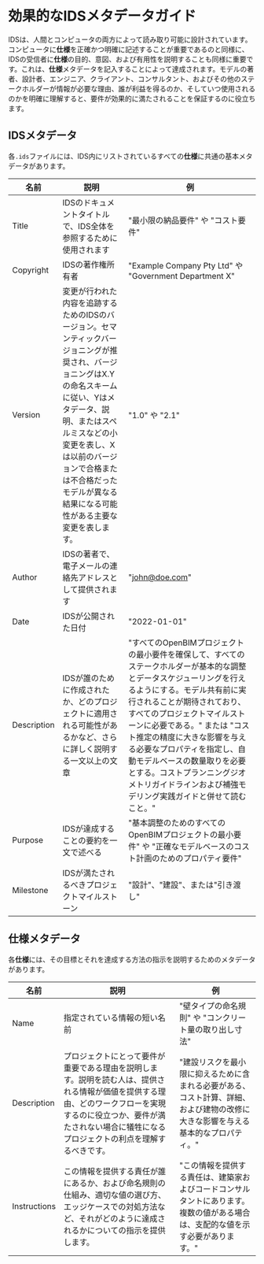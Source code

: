 # 効果的なIDSメタデータガイド

IDSは、人間とコンピュータの両方によって読み取り可能に設計されています。コンピュータに**仕様**を正確かつ明確に記述することが重要であるのと同様に、IDSの受信者に**仕様**の目的、意図、および有用性を説明することも同様に重要です。これは、**仕様**メタデータを記入することによって達成されます。モデルの著者、設計者、エンジニア、クライアント、コンサルタント、およびその他のステークホルダーが情報が必要な理由、誰が利益を得るのか、そしていつ使用されるのかを明確に理解すると、要件が効果的に満たされることを保証するのに役立ちます。

## IDSメタデータ

各`.ids`ファイルには、IDS内にリストされているすべての**仕様**に共通の基本メタデータがあります。

| 名前          | 説明                                                                                                                                                                                                                                                                            | 例                                                                                                                                                                                                                                                                                                                                                                                                          |
|-------------| ------------------------------------------------------------------------------------------------------------------------------------------------------------------------------------------------------------------------------------------------------------------------------ | ---------------------------------------------------------------------------------------------------------------------------------------------------------------------------------------------------------------------------------------------------------------------------------------------------------------------------------------------------------------------------------------------------------- |
| Title       | IDSのドキュメントタイトルで、IDS全体を参照するために使用されます                                                                                                                                                                                                                      | "最小限の納品要件" や "コスト要件"                                                                                                                                                                                                                                                                                                                                                                          |
| Copyright   | IDSの著作権所有者                                                                                                                                                                                                                                                                | "Example Company Pty Ltd" や "Government Department X"                                                                                                                                                                                                                                                                                                                                                       |
| Version     | 変更が行われた内容を追跡するためのIDSのバージョン。セマンティックバージョニングが推奨され、バージョニングはX.Yの命名スキームに従い、Yはメタデータ、説明、またはスペルミスなどの小変更を表し、Xは以前のバージョンで合格または不合格だったモデルが異なる結果になる可能性がある主要な変更を表します。 | "1.0" や "2.1"                                                                                                                                                                                                                                                                                                                                                                                               |
| Author      | IDSの著者で、電子メールの連絡先アドレスとして提供されます                                                                                                                                                                                                                          | "<john@doe.com>"                                                                                                                                                                                                                                                                                                                                                                                            |
| Date        | IDSが公開された日付                                                                                                                                                                                                                                                              | "2022-01-01"                                                                                                                                                                                                                                                                                                                                                                                                |
| Description | IDSが誰のために作成されたか、どのプロジェクトに適用される可能性があるかなど、さらに詳しく説明する一文以上の文章                                                                                                                                                                                                  | "すべてのOpenBIMプロジェクトの最小要件を確保して、すべてのステークホルダーが基本的な調整とデータスケジューリングを行えるようにする。モデル共有前に実行されることが期待されており、すべてのプロジェクトマイルストーンに必要である。" または "コスト推定の精度に大きな影響を与える必要なプロパティを指定し、自動モデルベースの数量取りを必要とする。コストプランニングジオメトリガイドラインおよび補強モデリング実践ガイドと併せて読むこと。" |
| Purpose     | IDSが達成することの要約を一文で述べる                                                                                                                                                                                                                                            | "基本調整のためのすべてのOpenBIMプロジェクトの最小要件" や "正確なモデルベースのコスト計画のためのプロパティ要件"                                                                                                                                                                                                                                                                                                                                             |
| Milestone   | IDSが満たされるべきプロジェクトマイルストーン                                                                                                                                                                                                                                      | "設計"、"建設"、または"引き渡し"                                                                                                                                                                                                                                                                                                                                                                            |

## 仕様メタデータ

各**仕様**には、その目標とそれを達成する方法の指示を説明するためのメタデータがあります。

| 名前           | 説明                                                                                                                                                                                            | 例                                                                                                                                                       |
|--------------| ---------------------------------------------------------------------------------------------------------------------------------------------------------------------------------------------- | -------------------------------------------------------------------------------------------------------------------------------------------------------- |
| Name         | 指定されている情報の短い名前                                                                                                                                                                    | "壁タイプの命名規則" や "コンクリート量の取り出し寸法"                                                                                                      |
| Description  | プロジェクトにとって要件が重要である理由を説明します。説明を読む人は、提供される情報が価値を提供する理由、どのワークフローを実現するのに役立つか、要件が満たされない場合に犠牲になるプロジェクトの利点を理解するべきです。 | "建設リスクを最小限に抑えるために含まれる必要がある、コスト計算、詳細、および建物の改修に大きな影響を与える基本的なプロパティ。"                 |
| Instructions | この情報を提供する責任が誰にあるか、および命名規則の仕組み、適切な値の選び方、エッジケースでの対処方法など、それがどのように達成されるかについての指示を提供します。                     | "この情報を提供する責任は、建築家およびコードコンサルタントにあります。複数の値がある場合は、支配的な値を示す必要があります。"                   |
